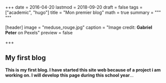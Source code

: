 +++
date = 2016-04-20
lastmod = 2018-09-20
draft = false
tags = ["academic", "hugo"]
title = "Mon premier blog"
math = true
summary = """
"""

[header]
image = "meduse_rouge.jpg"
caption = "Image credit: **Gabriel Peter** on Pexels"
preview = false

+++


## My first blog

**This is my first blog. I have started this site web because of a project i am working on. I will develop this page during this school year**...
